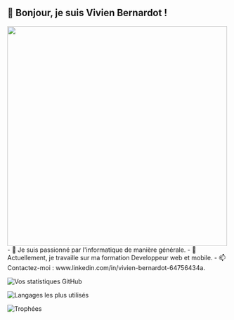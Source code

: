 ## 👋 Bonjour, je suis Vivien Bernardot !
<img src="https://media.giphy.com/media/26tn33aiTi1jkl6H6/giphy.gif" width="500">
- 🌱 Je suis passionné par l'informatique de manière générale.
- 🔭 Actuellement, je travaille sur ma formation Developpeur web et mobile. 
- 📫 Contactez-moi : www.linkedin.com/in/vivien-bernardot-64756434a.

![Vos statistiques GitHub](https://github-readme-stats.vercel.app/api?username=voicedhealer&show_icons=true&theme=radical)

![Langages les plus utilisés](https://github-readme-stats.vercel.app/api/top-langs/?username=voicedhealer&layout=compact&theme=tokyonight)



![Trophées](https://github-profile-trophy.vercel.app/?username=voicedhealer&theme=onedark)

